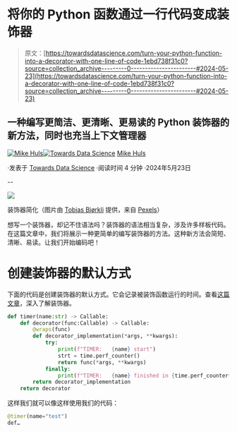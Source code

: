# 将你的 Python 函数通过一行代码变成装饰器

> 原文：[https://towardsdatascience.com/turn-your-python-function-into-a-decorator-with-one-line-of-code-1ebd738f31c0?source=collection_archive---------0-----------------------#2024-05-23](https://towardsdatascience.com/turn-your-python-function-into-a-decorator-with-one-line-of-code-1ebd738f31c0?source=collection_archive---------0-----------------------#2024-05-23)

## 一种编写更简洁、更清晰、更易读的 Python 装饰器的新方法，同时也充当上下文管理器

[](https://mikehuls.medium.com/?source=post_page---byline--1ebd738f31c0--------------------------------)[![Mike Huls](../Images/8f9f55a0d25db00799c5d37383b7f5b6.png)](https://mikehuls.medium.com/?source=post_page---byline--1ebd738f31c0--------------------------------)[](https://towardsdatascience.com/?source=post_page---byline--1ebd738f31c0--------------------------------)[![Towards Data Science](../Images/a6ff2676ffcc0c7aad8aaf1d79379785.png)](https://towardsdatascience.com/?source=post_page---byline--1ebd738f31c0--------------------------------) [Mike Huls](https://mikehuls.medium.com/?source=post_page---byline--1ebd738f31c0--------------------------------)

·发表于 [Towards Data Science](https://towardsdatascience.com/?source=post_page---byline--1ebd738f31c0--------------------------------) ·阅读时间 4 分钟 ·2024年5月23日

--

![](../Images/819b3ce51931583081a67238f9efb95b.png)

装饰器简化（图片由 [Tobias Bjørkli](https://www.pexels.com/@tobiasbjorkli/) 提供，来自 [Pexels](https://www.pexels.com/photo/multicolored-graffiti-2119706/)）

想写一个装饰器，却记不住语法吗？装饰器的语法相当复杂，涉及许多样板代码。在这篇文章中，我们将展示一种更简单的编写装饰器的方法。这种新方法会简短、清晰、易读。让我们开始编码吧！

# 创建装饰器的默认方式

下面的代码是创建装饰器的默认方式。它会记录被装饰函数运行的时间。查看[这篇文章](https://mikehuls.medium.com/six-levels-of-python-decorators-1f12c9067b23)，深入了解装饰器。

```py
def timer(name:str) -> Callable:
    def decorator(func:Callable) -> Callable:
        @wraps(func)
        def decorator_implementation(*args, **kwargs):
            try:
                print(f"TIMER:   {name} start")
                strt = time.perf_counter()
                return func(*args, **kwargs)
            finally:
                print(f"TIMER:   {name} finished in {time.perf_counter() - strt}")
        return decorator_implementation
    return decorator
```

这样我们就可以像这样使用我们的代码：

```py
@timer(name="test")
def…
```
